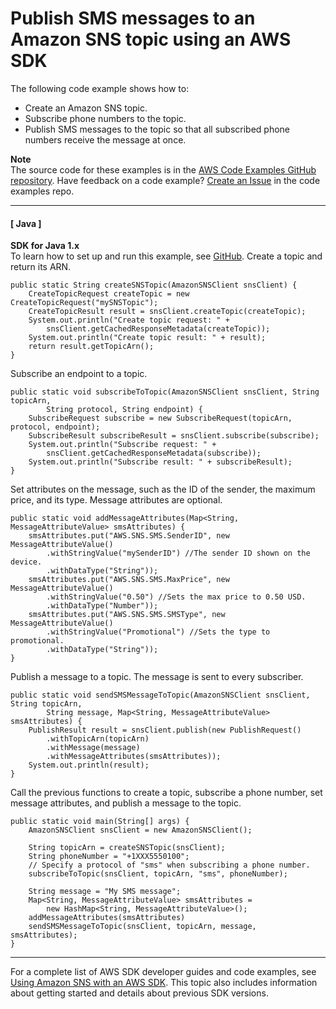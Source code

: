 # Publish SMS messages to an Amazon SNS topic using an AWS SDK<a name="example_sns_UsageSmsTopic_section"></a>

The following code example shows how to:
+ Create an Amazon SNS topic\.
+ Subscribe phone numbers to the topic\.
+ Publish SMS messages to the topic so that all subscribed phone numbers receive the message at once\.

**Note**  
The source code for these examples is in the [AWS Code Examples GitHub repository](https://github.com/awsdocs/aws-doc-sdk-examples)\. Have feedback on a code example? [Create an Issue](https://github.com/awsdocs/aws-doc-sdk-examples/issues/new/choose) in the code examples repo\. 

------
#### [ Java ]

**SDK for Java 1\.x**  
 To learn how to set up and run this example, see [GitHub](https://github.com/awsdocs/aws-doc-sdk-examples/tree/main/java/example_code/sns#code-examples)\. 
Create a topic and return its ARN\.  

```
public static String createSNSTopic(AmazonSNSClient snsClient) {
    CreateTopicRequest createTopic = new CreateTopicRequest("mySNSTopic");
    CreateTopicResult result = snsClient.createTopic(createTopic);
    System.out.println("Create topic request: " +
        snsClient.getCachedResponseMetadata(createTopic));
    System.out.println("Create topic result: " + result);
    return result.getTopicArn();
}
```
Subscribe an endpoint to a topic\.  

```
public static void subscribeToTopic(AmazonSNSClient snsClient, String topicArn,
        String protocol, String endpoint) {
    SubscribeRequest subscribe = new SubscribeRequest(topicArn, protocol, endpoint);
    SubscribeResult subscribeResult = snsClient.subscribe(subscribe);
    System.out.println("Subscribe request: " +
        snsClient.getCachedResponseMetadata(subscribe));
    System.out.println("Subscribe result: " + subscribeResult);
}
```
Set attributes on the message, such as the ID of the sender, the maximum price, and its type\. Message attributes are optional\.  

```
public static void addMessageAttributes(Map<String, MessageAttributeValue> smsAttributes) {
    smsAttributes.put("AWS.SNS.SMS.SenderID", new MessageAttributeValue()
        .withStringValue("mySenderID") //The sender ID shown on the device.
        .withDataType("String"));
    smsAttributes.put("AWS.SNS.SMS.MaxPrice", new MessageAttributeValue()
        .withStringValue("0.50") //Sets the max price to 0.50 USD.
        .withDataType("Number"));
    smsAttributes.put("AWS.SNS.SMS.SMSType", new MessageAttributeValue()
        .withStringValue("Promotional") //Sets the type to promotional.
        .withDataType("String"));
}
```
Publish a message to a topic\. The message is sent to every subscriber\.  

```
public static void sendSMSMessageToTopic(AmazonSNSClient snsClient, String topicArn,
        String message, Map<String, MessageAttributeValue> smsAttributes) {
    PublishResult result = snsClient.publish(new PublishRequest()
        .withTopicArn(topicArn)
        .withMessage(message)
        .withMessageAttributes(smsAttributes));
    System.out.println(result);
}
```
Call the previous functions to create a topic, subscribe a phone number, set message attributes, and publish a message to the topic\.  

```
public static void main(String[] args) {
    AmazonSNSClient snsClient = new AmazonSNSClient();

    String topicArn = createSNSTopic(snsClient);
    String phoneNumber = "+1XXX5550100";
    // Specify a protocol of "sms" when subscribing a phone number.
    subscribeToTopic(snsClient, topicArn, "sms", phoneNumber);

    String message = "My SMS message";
    Map<String, MessageAttributeValue> smsAttributes =
        new HashMap<String, MessageAttributeValue>();
    addMessageAttributes(smsAttributes)
    sendSMSMessageToTopic(snsClient, topicArn, message, smsAttributes);
}
```

------

For a complete list of AWS SDK developer guides and code examples, see [Using Amazon SNS with an AWS SDK](sdk-general-information-section.md)\. This topic also includes information about getting started and details about previous SDK versions\.